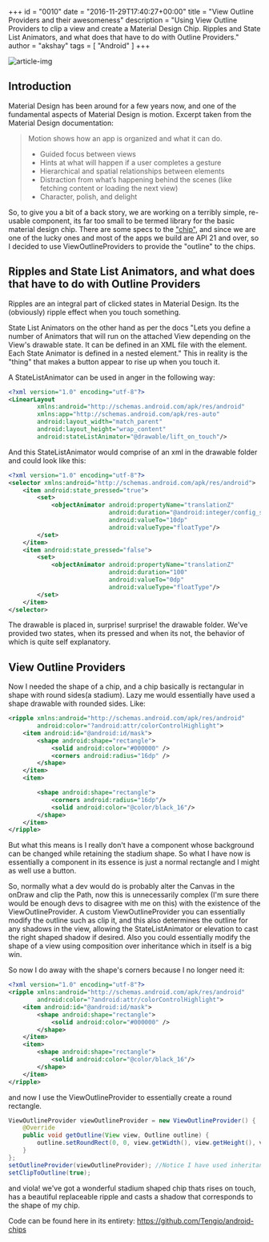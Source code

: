 +++
id = "0010"
date = "2016-11-29T17:40:27+00:00"
title = "View Outline Providers and their awesomeness"
description = "Using View Outline Providers to clip a view and create a Material Design Chip. Ripples and State List Animators, and what does that have to do with Outline Providers."
author = "akshay"
tags = [ "Android" ]
+++

![article-img](/img/blog/0010/akshay_the_cowboy_coder.jpg)

## Introduction

Material Design has been around for a few years now, and one of the fundamental aspects of Material Design is motion. Excerpt taken from the Material Design documentation:

> Motion shows how an app is organized and what it can do.
>
>* Guided focus between views
>* Hints at what will happen if a user completes a gesture
>* Hierarchical and spatial relationships between elements
>* Distraction from what’s happening behind the scenes (like fetching content or loading the next view)
>* Character, polish, and delight

So, to give you a bit of a back story, we are working on a terribly simple, re-usable component, its far too small to be termed library for the basic material design chip. There are some specs to the ["chip"](https://material.google.com/components/chips.html), and since we are one of the lucky ones and most of the apps we build are API 21 and over, so I decided to use ViewOutlineProviders to provide the "outline" to the chips.

## Ripples and State List Animators, and what does that have to do with Outline Providers

Ripples are an integral part of clicked states in Material Design. Its the (obviously) ripple effect when you touch something.

State List Animators on the other hand as per the docs "Lets you define a number of Animators that will run on the attached View depending on the View's drawable state. It can be defined in an XML file with the <selector> element. Each State Animator is defined in a nested <item> element." This in reality is the "thing" that makes a button appear to rise up when you touch it.

A StateListAnimator can be used in anger in the following way:

```xml
<?xml version="1.0" encoding="utf-8"?>
<LinearLayout
        xmlns:android="http://schemas.android.com/apk/res/android"
        xmlns:app="http://schemas.android.com/apk/res-auto"
        android:layout_width="match_parent"
        android:layout_height="wrap_content"
        android:stateListAnimator="@drawable/lift_on_touch"/>
```

And this StateListAnimator would comprise of an xml in the drawable folder and could look like this:

```xml
<?xml version="1.0" encoding="utf-8"?>
<selector xmlns:android="http://schemas.android.com/apk/res/android">
    <item android:state_pressed="true">
        <set>
            <objectAnimator android:propertyName="translationZ"
                            android:duration="@android:integer/config_shortAnimTime"
                            android:valueTo="10dp"
                            android:valueType="floatType"/>
        </set>
    </item>
    <item android:state_pressed="false">
        <set>
            <objectAnimator android:propertyName="translationZ"
                            android:duration="100"
                            android:valueTo="0dp"
                            android:valueType="floatType"/>
        </set>
    </item>
</selector>
```
The drawable is placed in, surprise! surprise! the drawable folder. We've provided two states, when its pressed and when its not, the behavior of which is quite self explanatory.

## View Outline Providers

Now I needed the shape of a chip, and a chip basically is rectangular in shape with round sides(a stadium). Lazy me would essentially have used a shape drawable with rounded sides. Like:

```xml
<ripple xmlns:android="http://schemas.android.com/apk/res/android"
        android:color="?android:attr/colorControlHighlight">
    <item android:id="@android:id/mask">
        <shape android:shape="rectangle">
            <solid android:color="#000000" />
            <corners android:radius="16dp" />
        </shape>
    </item>
    <item>

        <shape android:shape="rectangle">
            <corners android:radius="16dp"/>
            <solid android:color="@color/black_16"/>
        </shape>
    </item>
</ripple>
```
 But what this means is I really don't have a component whose background can be changed while retaining the stadium shape. So what I have now is essentially a component in its essence is just a normal rectangle and I might as well use a button.

 So, normally what a dev would do is probably alter the Canvas in the onDraw and clip the Path, now this is unnecessarily complex (I'm sure there would be enough devs to disagree with me on this) with the existence of the ViewOutlineProvider. A custom ViewOutlineProvider you can essentially modify the outline such as clip it, and this also determines the outline for any shadows in the view, allowing the StateListAnimator or elevation to cast the right shaped shadow if desired. Also you could essentially modify the shape of a view using composition over inheritance which in itself is a big win.

 So now I do away with the shape's corners because I no longer need it:

```xml
<?xml version="1.0" encoding="utf-8"?>
<ripple xmlns:android="http://schemas.android.com/apk/res/android"
        android:color="?android:attr/colorControlHighlight">
    <item android:id="@android:id/mask">
        <shape android:shape="rectangle">
            <solid android:color="#000000" />
        </shape>
    </item>
    <item>
        <shape android:shape="rectangle">
            <solid android:color="@color/black_16"/>
        </shape>
    </item>
</ripple>
```

and now I use the ViewOutlineProvider to essentially create a round rectangle.

```java
ViewOutlineProvider viewOutlineProvider = new ViewOutlineProvider() {
    @Override
    public void getOutline(View view, Outline outline) {
        outline.setRoundRect(0, 0, view.getWidth(), view.getHeight(), view.getHeight() / 2);
    }
};
setOutlineProvider(viewOutlineProvider); //Notice I have used inheritance
setClipToOutline(true);
```
and viola! we've got a wonderful stadium shaped chip thats rises on touch, has a beautiful replaceable ripple and casts a shadow that corresponds to the shape of my chip.

Code can be found here in its entirety: https://github.com/Tengio/android-chips
